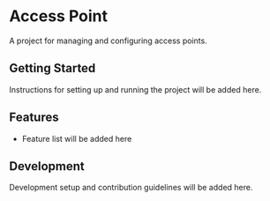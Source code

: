 # Access Point

A project for managing and configuring access points.

## Getting Started

Instructions for setting up and running the project will be added here.

## Features

- Feature list will be added here

## Development

Development setup and contribution guidelines will be added here.
